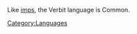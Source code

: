 Like [imps](imps "wikilink"), the Verbit language is Common.

[Category:Languages](Category:Languages "wikilink")
